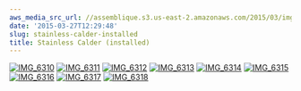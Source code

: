 ```yaml
---
aws_media_src_url: //assemblique.s3.us-east-2.amazonaws.com/2015/03/img_6310.jpg
date: '2015-03-27T12:29:48'
slug: stainless-calder-installed
title: Stainless Calder (installed)
---
```


 [![IMG_6310](//assemblique.s3.us-east-2.amazonaws.com/2015/03/img_6310.jpg?w=300&h=225)](//assemblique.s3.us-east-2.amazonaws.com/2015/03/img_6310.jpg) [![IMG_6311](//assemblique.s3.us-east-2.amazonaws.com/2015/03/img_6311.jpg?w=225&h=300)](//assemblique.s3.us-east-2.amazonaws.com/2015/03/img_6311.jpg) [![IMG_6312](//assemblique.s3.us-east-2.amazonaws.com/2015/03/img_6312.jpg?w=225&h=300)](//assemblique.s3.us-east-2.amazonaws.com/2015/03/img_6312.jpg) [![IMG_6313](//assemblique.s3.us-east-2.amazonaws.com/2015/03/img_6313.jpg?w=225&h=300)](//assemblique.s3.us-east-2.amazonaws.com/2015/03/img_6313.jpg) [![IMG_6314](//assemblique.s3.us-east-2.amazonaws.com/2015/03/img_6314.jpg?w=225&h=300)](//assemblique.s3.us-east-2.amazonaws.com/2015/03/img_6314.jpg) [![IMG_6315](//assemblique.s3.us-east-2.amazonaws.com/2015/03/img_6315.jpg?w=225&h=300)](//assemblique.s3.us-east-2.amazonaws.com/2015/03/img_6315.jpg) [![IMG_6316](//assemblique.s3.us-east-2.amazonaws.com/2015/03/img_6316.jpg?w=225&h=300)](//assemblique.s3.us-east-2.amazonaws.com/2015/03/img_6316.jpg) [![IMG_6317](//assemblique.s3.us-east-2.amazonaws.com/2015/03/img_6317.jpg?w=225&h=300)](//assemblique.s3.us-east-2.amazonaws.com/2015/03/img_6317.jpg) [![IMG_6318](//assemblique.s3.us-east-2.amazonaws.com/2015/03/img_6318.jpg?w=225&h=300)](//assemblique.s3.us-east-2.amazonaws.com/2015/03/img_6318.jpg)